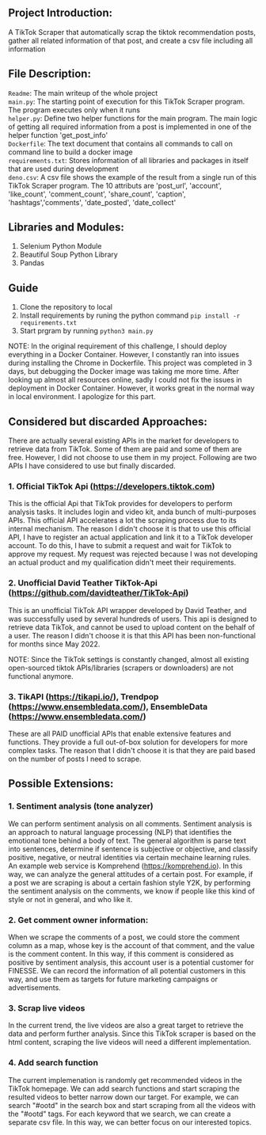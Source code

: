 ## Project Introduction: 
A TikTok Scraper that automatically scrap the tiktok recommendation posts, gather all related information of that post, and create a csv file including all information

## File Description:
```Readme```: The main writeup of the whole project\
```main.py```: The starting point of execution for this TikTok Scraper program. The program executes only when it runs\
```helper.py```: Define two helper functions for the main program. The main logic of getting all required information from a post is implemented in one of the helper function 'get_post_info'\
```Dockerfile```: The text document that contains all commands to call on command line to build a docker image\
```requirements.txt```: Stores information of all libraries and packages in itself that are used during development\
```deno.csv```: A csv file shows the example of the result from a single run of this TikTok Scraper program. The 10 attributs are 'post_url', 'account', 'like_count', 'comment_count', 'share_count', 'caption', 'hashtags','comments', 'date_posted', 'date_collect'

## Libraries and Modules:
1. Selenium Python Module
2. Beautiful Soup Python Library
3. Pandas

## Guide
1. Clone the repository to local 
2. Install requirements by runing the python command ```pip install -r requirements.txt```
3. Start prgram by running ```python3 main.py```

NOTE: In the original requirement of this challenge, I should deploy everything in a Docker Container. However, I constantly ran into issues during installing the Chrome in Dockerfile. This project was completed in 3 days, but debugging the Docker image was taking me more time. After looking up almost all resources online, sadly I could not fix the issues in deployment in Docker Container. However, it works great in the normal way in local environment. I apologize for this part. 

## Considered but discarded Approaches:
There are actually several existing APIs in the market for developers to retrieve data from TikTok. Some of them are paid and some of them are free. However, I did not choose to use them in my project. Following are two APIs I have considered to use but finally discarded.

### 1. Official TikTok Api (https://developers.tiktok.com)
This is the official Api that TikTok provides for developers to perform analysis tasks. It includes login and video kit, anda bunch of multi-purposes APIs. This official API accelerates a lot the scraping process due to its internal mechanism. The reason I didn't choose it is that to use this official API, I have to register an actual application and link it to a TikTok developer account. To do this, I have to submit a request and wait for TikTok to approve my request. My request was rejected because I was not developing an actual product and my qualification didn't meet their requirements. 

### 2. Unofficial David Teather TikTok-Api (https://github.com/davidteather/TikTok-Api)
This is an unofficial TikTok API wrapper developed by David Teather, and was successfully used by several hundreds of users. This api is designed to retrieve data TikTok, and cannot be used to upload content on the behalf of a user. The reason I didn't choose it is that this API has been non-functional for months since May 2022. 

NOTE: Since the TikTok settings is constantly changed, almost all existing open-sourced tiktok APIs/libraries (scrapers or downloaders) are not functional anymore. 

### 3. TikAPI (https://tikapi.io/), Trendpop (https://www.ensembledata.com/), EnsembleData (https://www.ensembledata.com/) 
These are all PAID unofficial APIs that enable extensive features and functions. They provide a full out-of-box solution for developers for more complex tasks. The reason that I didn't choose it is that they are paid based on the number of posts I need to scrape.

## Possible Extensions:
### 1. Sentiment analysis (tone analyzer)
We can perform sentiment analysis on all comments. Sentiment analysis is an approach to natural language processing (NLP) that identifies the emotional tone behind a body of text. The general algorithm is parse text into sentences, determine if sentence is subjective or objective, and classify positive, negative, or neutral identities via certain mechaine learning rules. An example web service is Komprehend (https://komprehend.io). In this way, we can analyze the general attitudes of a certain post. For example, if a post we are scraping is about a certain fashion style Y2K, by performing the sentiment analysis on the comments, we know if people like this kind of style or not in general, and who like it. 

### 2. Get comment owner information:
When we scrape the comments of a post, we could store the comment column as a map, whose key is the account of that comment, and the value is the comment content. In this way, if this comment is considered as positive by sentiment analysis, this account user is a potential customer for FINESSE. We can record the information of all potential customers in this way, and use them as targets for future marketing campaigns or advertisements. 

### 3. Scrap live videos
In the current trend, the live videos are also a great target to retrieve the data and perform further analysis. Since this TikTok scraper is based on the html content, scraping the live videos will need a different implementation.

### 4. Add search function
The current implemenation is randomly get recommended videos in the TikTok homepage. We can add search functions and start scraping the resulted videos to better narrow down our target. For example, we can search "#ootd" in the search box and start scraping from all the videos with the "#ootd" tags. For each keyword that we search, we can create a separate csv file. In this way, we can better focus on our interested topics. 
